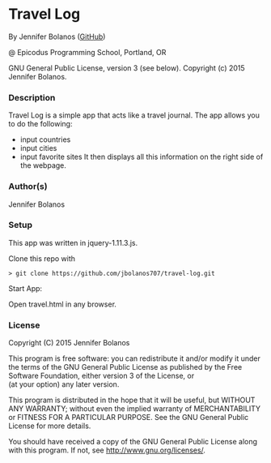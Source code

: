 # Travel Log

<a href="APP LINK IF APPLICABLE" target="#"><APP LINK NAME></a>

By Jennifer Bolanos (<a href=https://github.com/jbolanos707/travel-log.git target="#">GitHub</a>)

@ Epicodus Programming School, Portland, OR

GNU General Public License, version 3 (see below). Copyright (c) 2015 Jennifer Bolanos.

### Description

Travel Log is a simple app that acts like a travel journal. The app allows you to do the following:
- input countries
- input cities
- input favorite sites
It then displays all this information on the right side of the webpage.

### Author(s)

Jennifer Bolanos

### Setup

This app was written in jquery-1.11.3.js.

Clone this repo with
```console
> git clone https://github.com/jbolanos707/travel-log.git
```

Start App:

Open travel.html in any browser.

### License ###
Copyright  (C)  2015  Jennifer Bolanos

This program is free software: you can redistribute it and/or modify
it under the terms of the GNU General Public License as published by
the Free Software Foundation, either version 3 of the License, or    
(at your option) any later version.

This program is distributed in the hope that it will be useful,
but WITHOUT ANY WARRANTY; without even the implied warranty of
MERCHANTABILITY or FITNESS FOR A PARTICULAR PURPOSE.  See the
GNU General Public License for more details.

You should have received a copy of the GNU General Public License
along with this program.  If not, see <http://www.gnu.org/licenses/>.
